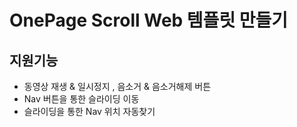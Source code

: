 # OnePage Scroll Web 템플릿 만들기

## 지원기능

- 동영상 재생 & 일시정지 , 음소거 & 음소거해제 버튼
- Nav 버튼을 통한 슬라이딩 이동
- 슬라이딩을 통한 Nav 위치 자동찾기
